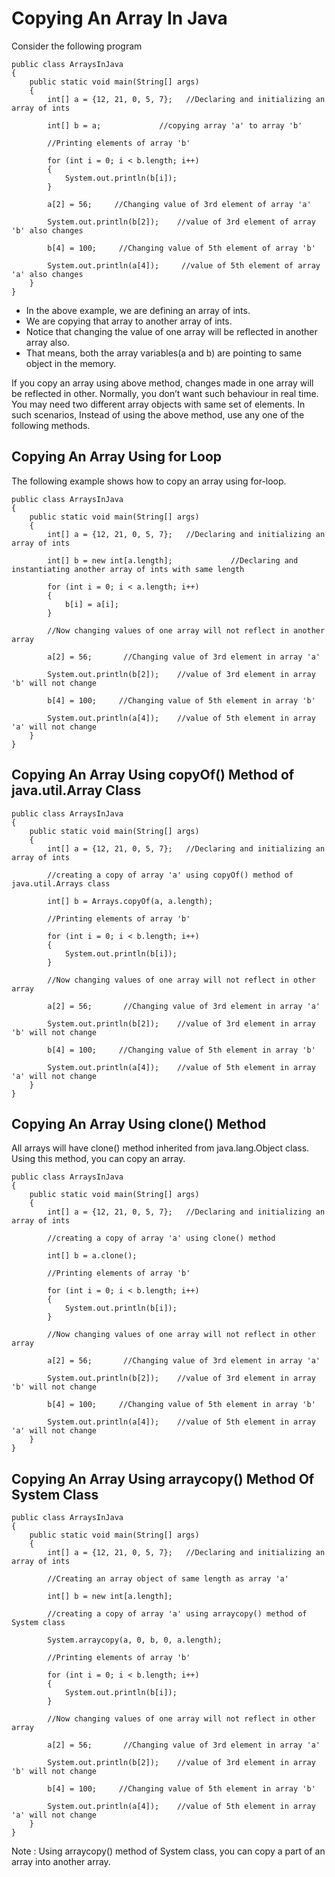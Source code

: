 # Copying An Array In Java

Consider the following program
```
public class ArraysInJava
{
    public static void main(String[] args)
    {
        int[] a = {12, 21, 0, 5, 7};   //Declaring and initializing an array of ints
 
        int[] b = a;             //copying array 'a' to array 'b'
 
        //Printing elements of array 'b'
 
        for (int i = 0; i < b.length; i++)
        {
            System.out.println(b[i]);
        }
 
        a[2] = 56;     //Changing value of 3rd element of array 'a'
 
        System.out.println(b[2]);    //value of 3rd element of array 'b' also changes
 
        b[4] = 100;     //Changing value of 5th element of array 'b'
 
        System.out.println(a[4]);     //value of 5th element of array 'a' also changes
    }
}
```

- In the above example, we are defining an array of ints. 
- We are copying that array to another array of ints. 
- Notice that changing the value of one array will be reflected in another array also. 
- That means, both the array variables(a and b) are pointing to same object in the memory.

If you copy an array using above method, changes made in one array will be reflected in other. Normally, you don’t want such behaviour in real time. You may need two different array objects with same set of elements. In such scenarios, Instead of using the above method, use any one of the following methods.

## Copying An Array Using for Loop

The following example shows how to copy an array using for-loop.
```
public class ArraysInJava
{
    public static void main(String[] args)
    {
        int[] a = {12, 21, 0, 5, 7};   //Declaring and initializing an array of ints
 
        int[] b = new int[a.length];             //Declaring and instantiating another array of ints with same length
 
        for (int i = 0; i < a.length; i++)
        {
            b[i] = a[i];
        }
 
        //Now changing values of one array will not reflect in another array
 
        a[2] = 56;       //Changing value of 3rd element in array 'a'
 
        System.out.println(b[2]);    //value of 3rd element in array 'b' will not change
 
        b[4] = 100;     //Changing value of 5th element in array 'b'
 
        System.out.println(a[4]);    //value of 5th element in array 'a' will not change
    }
}
```

## Copying An Array Using copyOf() Method of java.util.Array Class

```
public class ArraysInJava
{
    public static void main(String[] args)
    {
        int[] a = {12, 21, 0, 5, 7};   //Declaring and initializing an array of ints
 
        //creating a copy of array 'a' using copyOf() method of java.util.Arrays class
 
        int[] b = Arrays.copyOf(a, a.length);  
 
        //Printing elements of array 'b'
 
        for (int i = 0; i < b.length; i++)
        {
            System.out.println(b[i]);
        }
 
        //Now changing values of one array will not reflect in other array
 
        a[2] = 56;       //Changing value of 3rd element in array 'a'
 
        System.out.println(b[2]);    //value of 3rd element in array 'b' will not change
 
        b[4] = 100;     //Changing value of 5th element in array 'b'
 
        System.out.println(a[4]);    //value of 5th element in array 'a' will not change
    }
}
```

## Copying An Array Using clone() Method

All arrays will have clone() method inherited from java.lang.Object class. Using this method, you can copy an array.
```
public class ArraysInJava
{
    public static void main(String[] args)
    {
        int[] a = {12, 21, 0, 5, 7};   //Declaring and initializing an array of ints
 
        //creating a copy of array 'a' using clone() method
 
        int[] b = a.clone();  
 
        //Printing elements of array 'b'
 
        for (int i = 0; i < b.length; i++)
        {
            System.out.println(b[i]);
        }
 
        //Now changing values of one array will not reflect in other array
 
        a[2] = 56;       //Changing value of 3rd element in array 'a'
 
        System.out.println(b[2]);    //value of 3rd element in array 'b' will not change
 
        b[4] = 100;     //Changing value of 5th element in array 'b'
 
        System.out.println(a[4]);    //value of 5th element in array 'a' will not change
    }
}
```

## Copying An Array Using arraycopy() Method Of System Class

```
public class ArraysInJava
{
    public static void main(String[] args)
    {
        int[] a = {12, 21, 0, 5, 7};   //Declaring and initializing an array of ints
 
        //Creating an array object of same length as array 'a'
 
        int[] b = new int[a.length];
 
        //creating a copy of array 'a' using arraycopy() method of System class
 
        System.arraycopy(a, 0, b, 0, a.length);
 
        //Printing elements of array 'b'
 
        for (int i = 0; i < b.length; i++)
        {
            System.out.println(b[i]);
        }
 
        //Now changing values of one array will not reflect in other array
 
        a[2] = 56;       //Changing value of 3rd element in array 'a'
 
        System.out.println(b[2]);    //value of 3rd element in array 'b' will not change
 
        b[4] = 100;     //Changing value of 5th element in array 'b'
 
        System.out.println(a[4]);    //value of 5th element in array 'a' will not change
    }
}
```

Note : Using arraycopy() method of System class, you can copy a part of an array into another array.